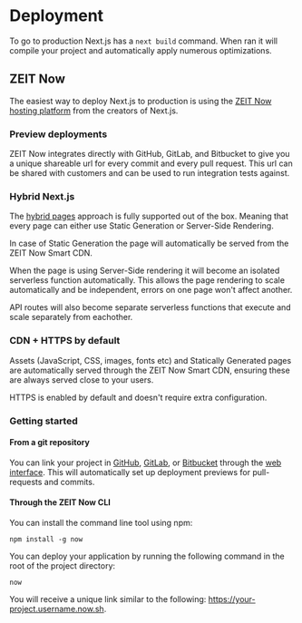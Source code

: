 # Deployment

To go to production Next.js has a `next build` command. When ran it will compile your project and automatically apply numerous optimizations.

## ZEIT Now

The easiest way to deploy Next.js to production is using the [ZEIT Now hosting platform](https://zeit.co) from the creators of Next.js.

### Preview deployments

ZEIT Now integrates directly with GitHub, GitLab, and Bitbucket to give you a unique shareable url for every commit and every pull request. This url can be shared with customers and can be used to run integration tests against.

### Hybrid Next.js

The [hybrid pages](/docs/basic-features/pages.md) approach is fully supported out of the box. Meaning that every page can either use Static Generation or Server-Side Rendering.

In case of Static Generation the page will automatically be served from the ZEIT Now Smart CDN.

When the page is using Server-Side rendering it will become an isolated serverless function automatically. This allows the page rendering to scale automatically and be independent, errors on one page won't affect another.

API routes will also become separate serverless functions that execute and scale separately from eachother.

### CDN + HTTPS by default

Assets (JavaScript, CSS, images, fonts etc) and Statically Generated pages are automatically served through the ZEIT Now Smart CDN, ensuring these are always served close to your users.

HTTPS is enabled by default and doesn't require extra configuration.

### Getting started

#### From a git repository

You can link your project in [GitHub](https://zeit.co/new), [GitLab](https://zeit.co/new), or [Bitbucket](https://zeit.co/new) through the [web interface](https://zeit.co/new). This will automatically set up deployment previews for pull-requests and commits.

#### Through the ZEIT Now CLI

You can install the command line tool using npm:

```
npm install -g now
```

You can deploy your application by running the following command in the root of the project directory:

```
now
```

You will receive a unique link similar to the following: https://your-project.username.now.sh.
